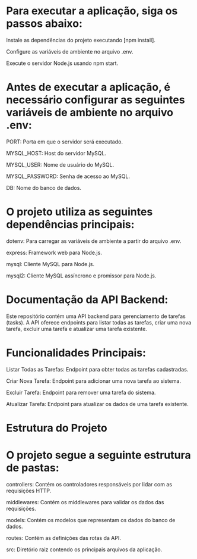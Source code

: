 # Para executar a aplicação, siga os passos abaixo:

Instale as dependências do projeto executando [npm install].

Configure as variáveis de ambiente no arquivo .env.

Execute o servidor Node.js usando npm start.

# Antes de executar a aplicação, é necessário configurar as seguintes variáveis de ambiente no arquivo .env:

PORT: Porta em que o servidor será executado.

MYSQL_HOST: Host do servidor MySQL.

MYSQL_USER: Nome de usuário do MySQL.

MYSQL_PASSWORD: Senha de acesso ao MySQL.

DB: Nome do banco de dados.

# O projeto utiliza as seguintes dependências principais:

dotenv: Para carregar as variáveis de ambiente a partir do arquivo .env.

express: Framework web para Node.js.

mysql: Cliente MySQL para Node.js.

mysql2: Cliente MySQL assíncrono e promissor para Node.js.

# Documentação da API Backend:

Este repositório contém uma API backend para gerenciamento de tarefas (tasks). A API oferece endpoints para listar todas as tarefas, criar uma nova tarefa, excluir uma tarefa e atualizar uma tarefa existente.

# Funcionalidades Principais:

Listar Todas as Tarefas: Endpoint para obter todas as tarefas cadastradas.

Criar Nova Tarefa: Endpoint para adicionar uma nova tarefa ao sistema.

Excluir Tarefa: Endpoint para remover uma tarefa do sistema.

Atualizar Tarefa: Endpoint para atualizar os dados de uma tarefa existente.

# Estrutura do Projeto

# O projeto segue a seguinte estrutura de pastas:

controllers: Contém os controladores responsáveis por lidar com as requisições HTTP.

middlewares: Contém os middlewares para validar os dados das requisições.

models: Contém os modelos que representam os dados do banco de dados.

routes: Contém as definições das rotas da API.

src: Diretório raiz contendo os principais arquivos da aplicação.

